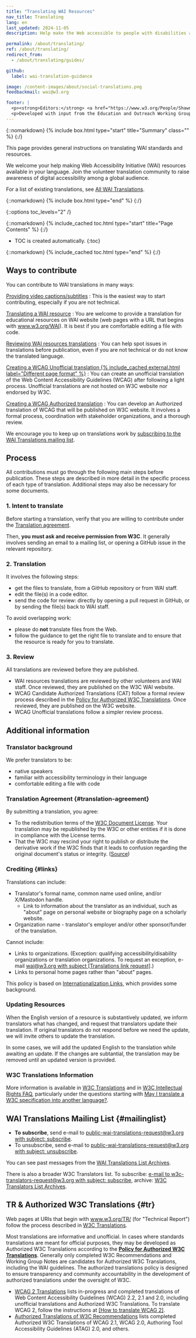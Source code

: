 ```yaml
---
title: "Translating WAI Resources"
nav_title: Translating
lang: en
last_updated: 2024-11-05
description: Help make the Web accessible to people with disabilities around the world. We appreciate your contributions to translating W3C WAI accessibility resources.

permalink: /about/translating/
ref: /about/translating/
redirect_from:
  - /about/translating/guides/

github:
  label: wai-translation-guidance

image: /content-images/about/social-translations.png
feedbackmail: wai@w3.org

footer: |
  <p><strong>Editors:</strong> <a href="https://www.w3.org/People/Shawn/">Shawn Lawton Henry</a> and Rémi Bétin.</p>
  <p>Developed with input from the Education and Outreach Working Group (<a href="https://www.w3.org/WAI/EO/">EOWG</a>). Developed with support from the <a href="https://www.w3.org/WAI/expand-access/">WAI Expanding Access project</a>, funded by the Ford Foundation. Updated as part of the <a href="https://www.w3.org/WAI/about/projects/wai-coop/">WAI-CooP project</a>, co-funded by the European Commission.</p>
---
```


{::nomarkdown}
{% include box.html type="start" title="Summary" class="" %}
{:/}

This page provides general instructions on translating WAI standards and resources.

We welcome your help making Web Accessibility Initiative (WAI) resources available in your language. Join the volunteer translation community to raise awareness of digital accessibility among a global audience.

For a list of existing translations, see [All WAI Translations](/translations/).

{::nomarkdown}
{% include box.html type="end" %}
{:/}

{::options toc_levels="2" /}

{::nomarkdown}
{% include_cached toc.html type="start" title="Page Contents" %}
{:/}

-   TOC is created automatically.
{:toc}

{::nomarkdown}
{% include_cached toc.html type="end" %}
{:/}

## Ways to contribute

You can contribute to WAI translations in many ways:

[Providing video captions/subtitles](/about/translating/resources/subtitles/)
: This is the easiest way to start contributing, especially if you are not technical.

[Translating a WAI resource](/about/translating/resources/)
: You are welcome to provide a translation for educational resources on WAI website (web pages with a URL that begins with www.w3.org/WAI). It is best if you are comfortable editing a file with code.

[Reviewing WAI resources translations](/about/translating/reviewing/)
: You can help spot issues in translations before publication, even if you are not technical or do not know the translated language.

[Creating a WCAG Unofficial translation {% include_cached external.html label="Different page format" %}](https://www.w3.org/Consortium/Translation/)
: You can create an unofficial translation of the Web Content Accessibility Guidelines (WCAG) after following a light process. Unofficial translations are not hosted on W3C website nor endorsed by W3C.

[Creating a WCAG Authorized translation](/about/translating/wcag/)
: You can develop an Authorized translation of WCAG that will be published on W3C website. It involves a formal process, coordination with stakeholder organizations, and a thorough review.

We encourage you to keep up on translations work by [subscribing to the WAI Translations mailing list](mailto:public-wai-translations-request@w3.org?subject=subscribe).

## Process

All contributions must go through the following main steps before publication. These steps are described in more detail in the specific process of each type of translation. Additional steps may also be necessary for some documents.

### 1. Intent to translate

Before starting a translation, verify that you are willing to contribute under the [Translation agreement](#translation-agreement). 

Then, **you must ask and receive permission from W3C**. It generally involves sending an email to a mailing list, or opening a GitHub issue in the relevant repository.

### 2. Translation

It involves the following steps:
- get the files to translate, from a GitHub repository or from WAI staff.
- edit the file(s) in a code editor.
- send the code for review: directly by opening a pull request in GitHub, or by sending the file(s) back to WAI staff.

To avoid overlapping work:
* please do **not** translate files from the Web.
* follow the guidance to get the right file to translate and to ensure that the resource is ready for you to translate.

### 3. Review

All translations are reviewed before they are published.
- WAI resources translations are reviewed by other volunteers and WAI staff. Once reviewed, they are published on the W3C WAI website.
- WCAG Candidate Authorized Translations (CAT) follow a formal review process described in the [Policy for Authorized W3C Translations](https://www.w3.org/2005/02/TranslationPolicy.html). Once reviewed, they are published on the W3C website.
- WCAG Unofficial translations follow a simpler review process.

## Additional information

### Translator background

We prefer translators to be:
* native speakers
* familiar with accessibility terminology in their language
* comfortable editing a file with code

### Translation Agreement {#translation-agreement}

By submitting a translation, you agree:
* To the redistribution terms of the [W3C Document License](https://www.w3.org/copyright/document-license-2023/). Your translation may be republished by the W3C or other entities if it is done in compliance with the License terms.
* That the W3C may rescind your right to publish or distribute the derivative work if the W3C finds that it leads to confusion regarding the original document's status or integrity. ([Source](https://www.w3.org/copyright/intellectual-rights/#translate))

### Crediting {#links}

Translations can include:
* Translator's formal name, common name used online, and/or X/Mastodon handle.
  * Link to information about the translator as an individual, such as "about" page on personal website or biography page on a scholarly website.
* Organization name - translator's employer and/or other sponsor/funder of the translation.

Cannot include:
* Links to organizations. (Exception: qualifying accessibility/disability organizations or translation organizations. To request an exception, e-mail [wai@w3.org with subject [Translations link request]](mailto:wai@w3.org?subject=%5BTranslations%20link%20request%5D).)
* Links to personal home pages rather than "about" pages.

This policy is based on [Internationalization Links](https://www.w3.org/International/i18n-drafts/pages/translation.html#linkingrules), which provides some background.

### Updating Resources

When the English version of a resource is substantively updated, we inform translators what has changed, and request that translators update their translation. If original translators do not respond before we need the update, we will invite others to update the translation.

In some cases, we will add the updated English to the translation while awaiting an update. If the changes are subtantial, the translation may be removed until an updated version is provided.

### W3C Translations Information

More information is available in [W3C Translations](https://www.w3.org/Consortium/Translation/) and in [W3C Intellectual Rights FAQ](https://www.w3.org/copyright/intellectual-rights/), particularly under the questions starting with [May I translate a W3C specification into another language?](https://www.w3.org/copyright/intellectual-rights/#translate).

## WAI Translations Mailing List {#mailinglist}

* **To subscribe**, send e-mail to [public-wai-translations-request@w3.org with subject: subscribe](mailto:public-wai-translations-request@w3.org?subject=subscribe).
* To unsubscribe, send e-mail to [public-wai-translations-request@w3.org with subject: unsubscribe](mailto:mailto:public-wai-translations-request@w3.org?subject=unsubscribe).

You can see past messages from the [WAI Translations List Archives](https://lists.w3.org/Archives/Public/public-wai-translations/).

There is also a broader W3C Translators list. To subscribe: [e-mail to w3c-translators-request@w3.org with subject: subscribe](mailto:w3c-translators-request@w3.org?subject=subscribe), archive: [W3C Translators List Archives](https://lists.w3.org/Archives/Public/w3c-translators/).

## TR & Authorized W3C Translations {#tr}

Web pages at URIs that begin with www.w3.org/TR/ (for "Technical Report") follow the process described in [W3C Translations](https://www.w3.org/Consortium/Translation/).

Most translations are informative and unofficial. In cases where standards translations are meant for official purposes, they may be developed as Authorized W3C Translations according to the **[Policy for Authorized W3C Translations](https://www.w3.org/2005/02/TranslationPolicy.html)**. Generally only completed W3C Recommendations and Working Group Notes are candidates for Authorized W3C Translations, including the WAI guidelines. The authorized translations policy is designed to ensure transparency and community accountability in the development of authorized translations under the oversight of W3C.

* [WCAG 2 Translations](/standards-guidelines/wcag/translations/) lists in-progress and completed translations of Web Content Accessibility Guidelines (WCAG) 2.2, 2.1 and 2.0, including unofficial translations and Authorized W3C Translations. To translate WCAG 2, follow the instructions at [[How to translate WCAG 2]](/about/translating/wcag/).
* [Authorized Translations of W3C Recommendations](https://www.w3.org/Translations/authorized.html) lists completed Authorized W3C Translations of WCAG 2.1, WCAG 2.0, Authoring Tool Accessibility Guidelines (ATAG) 2.0, and others.